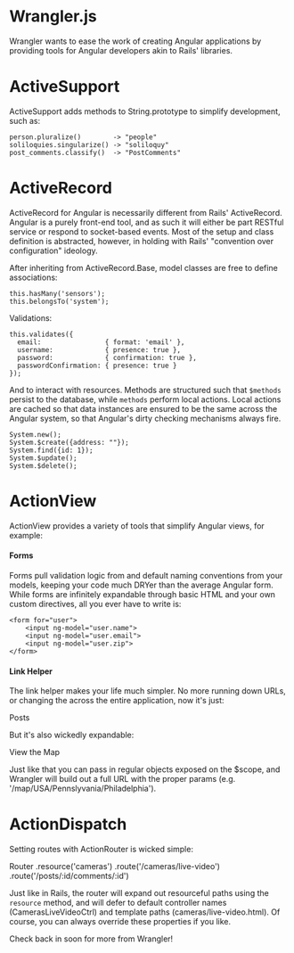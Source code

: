 Wrangler.js
===========

Wrangler wants to ease the work of creating Angular applications by providing tools for Angular developers akin to Rails' libraries.

ActiveSupport
=============

ActiveSupport adds methods to String.prototype to simplify development, such as:

```
person.pluralize()        -> "people"
soliloquies.singularize() -> "soliloquy"
post_comments.classify()  -> "PostComments"
```

ActiveRecord
============

ActiveRecord for Angular is necessarily different from Rails' ActiveRecord. Angular is a purely front-end tool, and 
as such it will either be part RESTful service or respond to socket-based events. Most of the setup and class definition
is abstracted, however, in holding with Rails' "convention over configuration" ideology.

After inheriting from ActiveRecord.Base, model classes are free to define associations:

```
this.hasMany('sensors');
this.belongsTo('system');
```

Validations:

```
this.validates({
  email:                { format: 'email' },
  username:             { presence: true },
  password:             { confirmation: true },
  passwordConfirmation: { presence: true }
});
```

And to interact with resources. Methods are structured such that `$methods` persist to the database, while `methods`
perform local actions. Local actions are cached so that data instances are ensured to be the same across the
Angular system, so that Angular's dirty checking mechanisms always fire.

```
System.new();
System.$create({address: ""});
System.find({id: 1});
System.$update();
System.$delete();
```

ActionView
============

ActionView provides a variety of tools that simplify Angular views, for example:

#### Forms
Forms pull validation logic from and default naming conventions from your models, keeping your code much DRYer than the
average Angular form. While forms are infinitely expandable through basic HTML and your own custom directives, all you
ever have to write is:

```
<form for="user">
    <input ng-model="user.name">
    <input ng-model="user.email">
    <input ng-model="user.zip">
</form>
```

#### Link Helper
The link helper makes your life much simpler. No more running down URLs, or changing the across the entire application,
now it's just:

<a link-to="posts_path">Posts</a>

But it's also wickedly expandable:

<a link-to="map(country, state, city)">View the Map</a>

Just like that you can pass in regular objects exposed on the $scope, and Wrangler will build out a full URL with
the proper params (e.g. '/map/USA/Pennslyvania/Philadelphia').

ActionDispatch
===============
Setting routes with ActionRouter is wicked simple:

  Router
    .resource('cameras')
    .route('/cameras/live-video')
    .route('/posts/:id/comments/:id')
    
Just like in Rails, the router will expand out resourceful paths using the `resource` method, and will defer to default
controller names (CamerasLiveVideoCtrl) and template paths (cameras/live-video.html). Of course, you can always override
these properties if you like.

Check back in soon for more from Wrangler!
